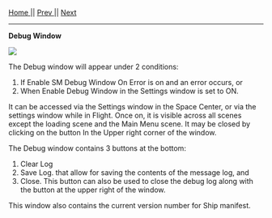 [Home ](https://github.com/PapaJoesSoup/ShipManifest/wiki)|| [Prev ](https://github.com/PapaJoesSoup/ShipManifest/wiki/1.6.4-Lights-Tab)|| [Next](https://github.com/PapaJoesSoup/ShipManifest/wiki/2.0---Basic-Operation)
***
**Debug Window**

![](http://i.imgur.com/A7ylft3.png)

The Debug window will appear under 2 conditions:

1.  If Enable SM Debug Window On Error is on and an error occurs, or 
2.  When Enable Debug Window in the Settings window is set to ON.

It can be accessed via the Settings window in the Space Center, or via the settings window while in Flight. Once on, it is visible across all scenes except the loading scene and the Main Menu scene.  It may be closed by clicking on the button In the Upper right corner of the window.

The Debug window contains 3 buttons at the bottom:

1.  Clear Log
2.  Save Log. that allow for saving the contents of the message log, and 
3.  Close.  This button can also be used to close the debug log along with the button at the upper right of the window.

This window also contains the current version number for Ship manifest.